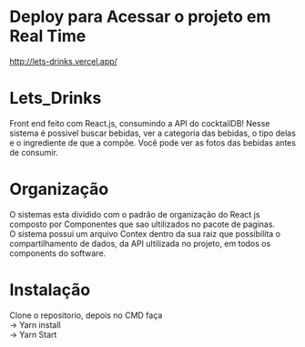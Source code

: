 # Deploy para Acessar o projeto em Real Time <br>
http://lets-drinks.vercel.app/
# Lets_Drinks
Front end feito com React.js, consumindo a API do cocktailDB! Nesse sistema é possivel buscar bebidas, ver a categoria das bebidas, o tipo delas e o ingrediente de que a compõe. Você pode ver as fotos das bebidas antes de consumir. <br>
# Organização
O sistemas esta dividido com o padrão de organização do React js composto por Componentes que sao ultilizados no pacote de paginas. <br>
O sistema possui um arquivo Contex dentro da sua raiz que possibilita o compartilhamento de dados, da API ultilizada no projeto, em todos os components do software.<br>
# Instalação <br>
Clone o repositorio, depois no CMD faça <br>
-> Yarn install<br>
-> Yarn Start
